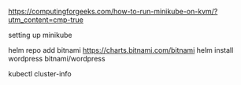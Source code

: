 https://computingforgeeks.com/how-to-run-minikube-on-kvm/?utm_content=cmp-true 

setting up minikube 

helm repo add bitnami https://charts.bitnami.com/bitnami
helm install wordpress bitnami/wordpress

kubectl cluster-info